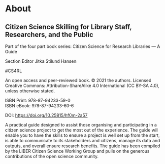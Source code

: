 # About

## Citizen Science Skilling for Library Staff, Researchers, and the Public

Part of the four part book series: Citizen Science for Research Libraries — A Guide

Section Editor Jitka Stilund Hansen

\#CS4RL

An open access and peer-reviewed book. © 2021 the authors. Licensed Creative Commons: Attribution-ShareAlike 4.0 International (CC BY-SA 4.0), unless otherwise stated.

ISBN Print: 978-87-94233-59-0    
ISBN eBook: 978-87-94233-60-6

DOI: https://doi.org/10.25815/hf0m-2a57

A practical guide designed to assist those organising and participating in a citizen science project to get the most out of the experience. The guide will enable you to have the skills to ensure a project is well set up from the start, is able to communicate to its stakeholders and citizens, manage its data and outputs, and overall ensure research benefits. The guide has been compiled by the LIBER Citizen Science Working Group and pulls on the generous contributions of the open science community.

